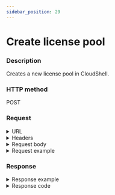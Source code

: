 ```yaml
---
sidebar_position: 29
---
```


# Create license pool

### Description

Creates a new license pool in CloudShell.

### HTTP method

POST

### Request

<details>
<summary>URL</summary>

```javascript
http://{Admin API IP}:{port#}/api/v1/licensepools
```
</details>

<details>
<summary>Headers</summary>

Example header format:

`Authorization: Basic <authorization token returned from the login method>`

`Content-Type: application/json`
</details>

<details>
<summary>Request body</summary>

| Parameter | Description/Comments |
| --- | --- |
| Name | (bool) License pool name. |
| Description | (string) License pool's password |
| MaxConcurrentReservation | (int) Maximum number of licenses (sandbox reservations) allowed by the license pool. |
| Domains | (string) Comma-separated list of domain ids to add the license pool to. |
</details>

<details>
<summary>Request example</summary>

```javascript
{
    "Name": "NY license pool",
    "Description": "License pool for New York team",
    "MaxConcurrentReservation": 10,
    "Domains": ["2702ce9e-2db8-4b1d-94d6-1c4bf1b40267", "be342a7f-e2b8-45c6-9b32-0869b505029c"]
}
```
</details>

### Response

<details>
<summary>Response example</summary>

```javascript
{
    "Name": "New York license pool",
    "Description": "License pool for New York team",
    "MaxConcurrentReservation": 10,
    "Domains": [
        "dbaf480c-09f7-46d3-a2e2-e35d3e374a16",
        "dcd91805-4e1c-48a8-88c7-d9805e876783"
    ],
    "CreateDate": "0001-01-01T00:00:00",
    "Id": "18967cc7-f239-496c-a900-b04300a5dafc"
}
```
</details>

<details>
<summary>Response code</summary>

```javascript
201 Created
```
</details>